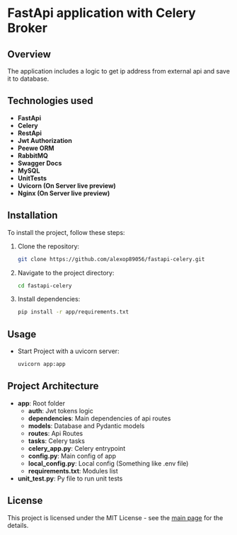 # FastApi application with Celery Broker

## Overview
The application includes a logic to get ip address from external api and save it to database. 

## Technologies used 
- **FastApi**
- **Celery**
- **RestApi**
- **Jwt Authorization**
- **Peewe ORM**
- **RabbitMQ**
- **Swagger Docs**
- **MySQL**
- **UnitTests**
- **Uvicorn (On Server live preview)**
- **Nginx (On Server live preview)**

## Installation

To install the project, follow these steps:

1. Clone the repository:

   ```bash
   git clone https://github.com/alexop89056/fastapi-celery.git
2. Navigate to the project directory:
 
    ```bash
    cd fastapi-celery
3. Install dependencies:
 
    ```bash
    pip install -r app/requirements.txt

## Usage
- Start Project with a uvicorn server:

   ```bash
   uvicorn app:app

## Project Architecture
- **app**: Root folder
  - **auth**: Jwt tokens logic
  - **dependencies**: Main dependencies of api routes
  - **models**: Database and Pydantic models
  - **routes**: Api Routes
  - **tasks**: Celery tasks
  - **celery_app.py**: Celery entrypoint
  - **config.py**: Main config of app
  - **local_config.py**: Local config (Something like .env file)
  - **requirements.txt**: Modules list
- **unit_test.py**: Py file to run unit tests

## License
This project is licensed under the MIT License - see the [main page](https://mit-license.org/) for the details.
